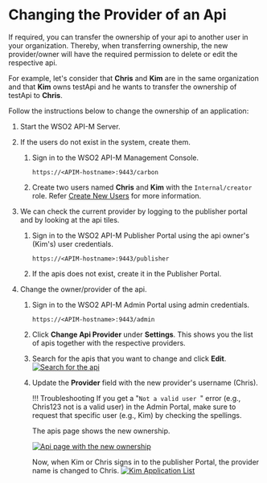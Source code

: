 # Changing the Provider of an Api

If required, you can transfer the ownership of your api to another user in your organization. Thereby, when transferring ownership, the new provider/owner will have the required permission to delete or edit the respective api.

For example, let's consider that **Chris** and **Kim** are in the same organization and that **Kim** owns testApi and he wants to transfer the ownership of testApi to **Chris**.

Follow the instructions below to change the ownership of an application:

1.  Start the WSO2 API-M Server.
2.  If the users do not exist in the system, create them.

     1. Sign in to the WSO2 API-M Management Console.

         `https://<APIM-hostname>:9443/carbon`

     2. Create two users named **Chris** and **Kim** with the `Internal/creator` role.
        Refer [Create New Users]({{base_path}}/administer/managing-users-and-roles/managing-users#adding-a-new-user) for more information.

3.  We can check the current provider by logging to the publisher portal and by looking at the api tiles.

    1.  Sign in to the WSO2 API-M Publisher Portal using the api owner's (Kim's) user credentials.

         `https://<APIM-hostname>:9443/publisher`

    2.  If the apis does not exist, create it in the Publisher Portal.

4.  Change the owner/provider of the api.

    1.  Sign in to the WSO2 API-M Admin Portal using admin credentials.
        
         `https://<APIM-hostname>:9443/admin`

    2.  Click **Change Api Provider** under **Settings**.
        This shows you the list of apis together with the respective providers.

    3.  Search for the apis that you want to change and click **Edit**.
        [![Search for the api]({{base_path}}/assets/img/learn/changing-api-provider-search.png)]({{base_path}}/assets/img/learn/changing-api-provider-search.png)

    4.  Update the **Provider** field with the new provider's username (Chris).

        !!! Troubleshooting
            If you get a "`Not a valid user `" error (e.g., Chris123 not is a valid user) in the Admin Portal, make sure to request that specific user (e.g., Kim) by checking the spellings.


        The apis page shows the new ownership.

        [![Api page with the new ownership]({{base_path}}/assets/img/learn/changing-api-provider.png)]({{base_path}}/assets/img/learn/changing-api-provider.png)   

        Now, when Kim or Chris signs in to the publisher Portal, the provider name is changed to Chris.
        [![Kim Application List]({{base_path}}/assets/img/learn/api-chris.png)]({{base_path}}/assets/img/learn/api-chris.png)